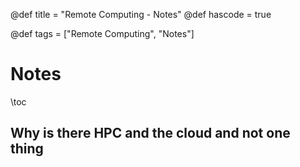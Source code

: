 @def title = "Remote Computing - Notes"
@def hascode = true

@def tags = ["Remote Computing", "Notes"]
# Notes
\toc

## Why is there HPC and the cloud and not one thing
